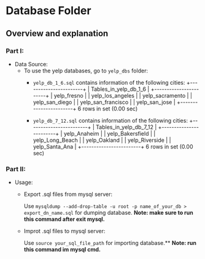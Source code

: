 # Database Folder

## Overview and explanation

### Part I:
* Data Source:
  * To use the yelp databases, go to `yelp_dbs` folder:
    * `yelp_db_1_6.sql` contains information of the following cities:
		+-----------------------+
		| Tables_in_yelp_db_1_6 |
		+-----------------------+
		| yelp_fresno           |
		| yelp_los_angeles      |
		| yelp_sacramento       |
		| yelp_san_diego        |
		| yelp_san_francisco    |
		| yelp_san_jose         |
		+-----------------------+
		6 rows in set (0.00 sec)
 
	* `yelp_db_7_12.sql` contains information of the following cities:
 		+------------------------+
		| Tables_in_yelp_db_7_12 |
		+------------------------+
		| yelp_Anaheim           |
		| yelp_Bakersfield       |
		| yelp_Long_Beach        |
		| yelp_Oakland           |
		| yelp_Riverside         |
		| yelp_Santa_Ana         |
		+------------------------+
		6 rows in set (0.00 sec)

### Part II:
* Usage:

  * Export .sql files from mysql server:

    Use `mysqldump --add-drop-table -u root -p name_of_your_db > export_dn_name.sql` for dumping database.
	**Note: make sure to run this command after exit mysql.** 

  * Improt .sql files to mysql server:

    Use `source your_sql_file_path` for importing database.**
	**Note: run this command im mysql cmd.**
 
